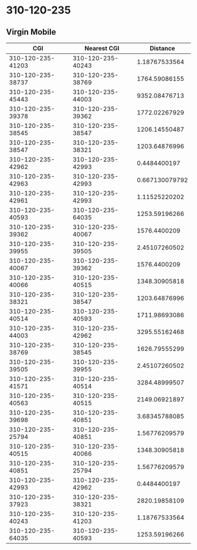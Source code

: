 # 310-120-235
## Virgin Mobile


| CGI | Nearest CGI | Distance |
|-----|-------------|----------|
| 310-120-235-41203 | 310-120-235-40243 | 1.18767533564 |
| 310-120-235-38737 | 310-120-235-38769 | 1764.59086155 |
| 310-120-235-45443 | 310-120-235-44003 | 9352.08476713 |
| 310-120-235-39378 | 310-120-235-39362 | 1772.02267929 |
| 310-120-235-38545 | 310-120-235-38547 | 1206.14550487 |
| 310-120-235-38547 | 310-120-235-38321 | 1203.64876996 |
| 310-120-235-42962 | 310-120-235-42993 | 0.4484400197 |
| 310-120-235-42963 | 310-120-235-42993 | 0.667130079792 |
| 310-120-235-42961 | 310-120-235-42993 | 1.11525220202 |
| 310-120-235-40593 | 310-120-235-64035 | 1253.59196266 |
| 310-120-235-39362 | 310-120-235-40067 | 1576.4400209 |
| 310-120-235-39955 | 310-120-235-39505 | 2.45107260502 |
| 310-120-235-40067 | 310-120-235-39362 | 1576.4400209 |
| 310-120-235-40066 | 310-120-235-40515 | 1348.30905818 |
| 310-120-235-38321 | 310-120-235-38547 | 1203.64876996 |
| 310-120-235-40514 | 310-120-235-40593 | 1711.98693086 |
| 310-120-235-44003 | 310-120-235-42962 | 3295.55162468 |
| 310-120-235-38769 | 310-120-235-38545 | 1626.79555299 |
| 310-120-235-39505 | 310-120-235-39955 | 2.45107260502 |
| 310-120-235-41571 | 310-120-235-40514 | 3284.48999507 |
| 310-120-235-40563 | 310-120-235-40515 | 2149.06921897 |
| 310-120-235-39698 | 310-120-235-40851 | 3.68345788085 |
| 310-120-235-25794 | 310-120-235-40851 | 1.56776209579 |
| 310-120-235-40515 | 310-120-235-40066 | 1348.30905818 |
| 310-120-235-40851 | 310-120-235-25794 | 1.56776209579 |
| 310-120-235-42993 | 310-120-235-42962 | 0.4484400197 |
| 310-120-235-37923 | 310-120-235-38321 | 2820.19858109 |
| 310-120-235-40243 | 310-120-235-41203 | 1.18767533564 |
| 310-120-235-64035 | 310-120-235-40593 | 1253.59196266 |
